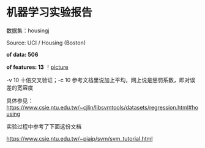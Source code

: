 # 机器学习实验报告

数据集：housingj

Source: UCI / Housing (Boston)

**of data: 506**

**of features: 13**
！[picture](https://github.com/qwert-f/qwert-f/blob/main/housing/2021-05-23_21-45.png)

-v 10 十倍交叉验证；-c 10 参考文档里说加上平均，网上说是惩罚系数，即对误差的宽容度 

具体参见：https://www.csie.ntu.edu.tw/~cjlin/libsvmtools/datasets/regression.html#housing

实验过程中参考了下面这份文档

https://www.csie.ntu.edu.tw/~piaip/svm/svm_tutorial.html
